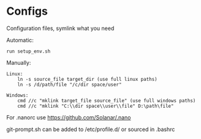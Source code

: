 Configs
=======

Configuration files, symlink what you need

Automatic:

	run setup_env.sh

Manually:

	Linux:
		ln -s source_file target_dir (use full linux paths)
		ln -s /d/path/file "/c/dir space/user"

	Windows:
		cmd //c "mklink target_file source_file" (use full windows paths)
		cmd //c "mklink "C:\\dir space\\user\\file" D:\path\file"

For .nanorc use https://github.com/Solanar/.nano

git-prompt.sh can be added to /etc/profile.d/ or sourced in .bashrc
